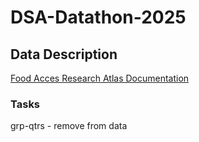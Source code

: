 # DSA-Datathon-2025

## Data Description 




[Food Acces Research Atlas Documentation ](https://www.ers.usda.gov/data-products/food-access-research-atlas/documentation/)
### Tasks 
grp-qtrs - remove from data 

